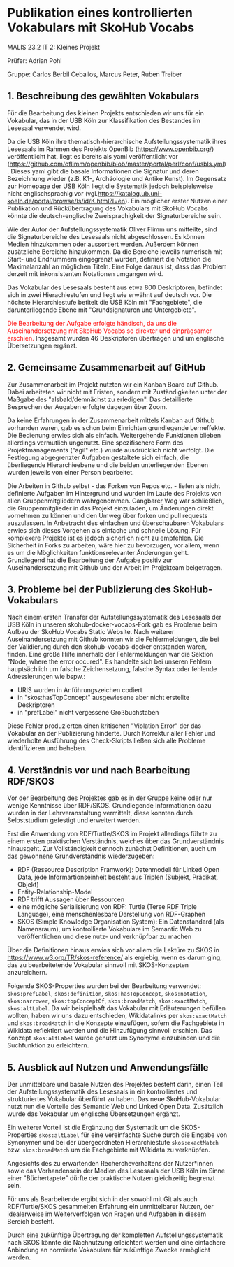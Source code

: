 # Publikation eines kontrollierten Vokabulars mit SkoHub Vocabs

MALIS 23.2 IT 2: Kleines Projekt

Prüfer: Adrian Pohl

Gruppe:
Carlos Berbil Ceballos, Marcus Peter, Ruben Treiber


## **1. Beschreibung des gewählten Vokabulars**

Für die Bearbeitung des kleinen Projekts entschieden wir uns für ein Vokabular, das in der USB Köln zur Klassifikation des Bestandes im Lesesaal verwendet wird.

Da die USB Köln ihre thematisch-hierarchische Aufstellungssystematik ihres Lesesaals im Rahmen des Projekts OpenBib (https://www.openbib.org/) veröffentlicht hat, liegt es bereits als yaml veröffentlicht vor (https://github.com/oflimm/openbib/blob/master/portal/perl/conf/usbls.yml).
Dieses yaml gibt die basale Informationen die Signatur und deren Bezeichnung wieder (z.B. K1-, Archäologie und Antike Kunst).
Im Gegensatz zur Homepage der USB Köln liegt die Systematik jedoch beispielsweise nicht englischsprachig vor (vgl.https://katalog.ub.uni-koeln.de/portal/browse/ls/id/K.html?l=en).
Ein möglicher erster Nutzen einer Publikation und Rückübertragung des Vokabulars mit SkoHub Vocabs könnte die deutsch-englische Zweisprachigkeit der Signaturbereiche sein. 

Wie der Autor der Aufstellungssystematik Oliver Flimm uns mitteilte, sind die Signaturbereiche des Lesesaals nicht abgeschlossen. Es können Medien hinzukommen oder aussortiert werden. Außerdem können zusätzliche Bereiche hinzukommen. Da die Bereiche jeweils numerisch mit Start- und Endnummern eingegrenzt wurden, definiert die Notation die Maximalanzahl an möglichen Titeln. Eine Folge daraus ist, dass das Problem derzeit mit inkonsistenten Notationen umgangen wird. 

Das Vokabular des Lesesaals besteht aus etwa 800 Deskriptoren, befindet sich in zwei Hierachiestufen und liegt wie erwähnt auf deutsch vor. Die höchste Hierarchiestufe betitelt die USB Köln mit "Fachgebiete", die darunterliegende Ebene mit "Grundsignaturen und Untergebiete".

<span style="color:red">Die Bearbeitung der Aufgabe erfolgte händisch, da uns die Auseinandersetzung mit SkoHub Vocabs so direkter und einprägsamer erschien.</span> Insgesamt wurden 46 Deskriptoren übertragen und um englische Übersetzungen ergänzt.


## **2. Gemeinsame Zusammenarbeit auf GitHub**

Zur Zusammenarbeit im Projekt nutzten wir ein Kanban Board auf Github. Dabei arbeiteten wir nicht mit Fristen, sondern mit Zuständigkeiten unter der Maßgabe des "alsbald/demnächst zu erledigen". Das detaillierte Besprechen der Augaben erfolgte dagegen über Zoom.

Da keine Erfahrungen in der Zusammenarbeit mittels Kanban auf Github vorhanden waren, gab es schon beim Einrichten grundlegende Lerneffekte. Die Bedienung erwies sich als einfach. Weitergehende Funktionen blieben allerdings vermutlich ungenutzt. 
Eine spezifischere Form des Projektmanagements ("agil" etc.) wurde ausdrücklich nicht verfolgt. Die Festlegung abgegrenzter Aufgaben gestaltete sich einfach, die überliegende Hierarchieebene und die beiden unterliegenden Ebenen wurden jeweils von einer Person bearbeitet.

Die Arbeiten in Github selbst - das Forken von Repos etc. - liefen als nicht definierte Aufgaben im Hintergrund und wurden im Laufe des Projekts von allen Gruppenmitgliedern wahrgenommen. Gangbarer Weg war schließlich, die Gruppenmitglieder in das Projekt einzuladen, um Änderungen direkt vornehmen zu können und den Umweg über forken und pull requests auszulassen. In Anbetracht des einfachen und überschaubaren Vokabulars erwies sich dieses Vorgehen als einfache und schnelle Lösung. Für komplexere Projekte ist es jedoch sicherlich nicht zu empfehlen. Die Sicherheit in Forks zu arbeiten, wäre hier zu bevorzugen, vor allem, wenn es um die Möglichkeiten funktionsrelevanter Änderungen geht. 
Grundlegend hat die Bearbeitung der Aufgabe positiv zur Auseinandersetzung mit Github und der Arbeit im Projekteam beigetragen.


## **3. Probleme bei der Publizierung des SkoHub-Vokabulars**

Nach einem ersten Transfer der Aufstellungssystematik des Lesesaals der USB Köln in unseren skohub-docker-vocabs-Fork gab es Probleme beim Aufbau der SkoHub Vocabs Static Website. Nach weiterer Auseinandersetzung mit Github konnten wir die Fehlermeldungen, die bei der Validierung durch den skohub-vocabs-docker entstanden waren, finden. Eine große Hilfe innerhalb der Fehlermeldungen war die Sektion "Node, where the error occured". Es handelte sich bei unseren Fehlern hauptsächlich um falsche Zeichensetzung, falsche Syntax oder fehlende Adressierungen wie bspw.:

 - URIS wurden in Anführungszeichen codiert
 - in "skos:hasTopConcept" ausgewiesene aber nicht erstellte Deskriptoren
 - in "prefLabel" nicht vergessene Großbuchstaben 

Diese Fehler produzierten einen kritischen "Violation Error" der das Vokabular an der Publizierung hinderte. Durch Korrektur aller Fehler und wiederholte Ausführung des Check-Skripts ließen sich alle Probleme identifizieren und beheben.


## **4. Verständnis vor und nach Bearbeitung RDF/SKOS**

Vor der Bearbeitung des Projektes gab es in der Gruppe keine oder nur wenige Kenntnisse über RDF/SKOS.
Grundlegende Informationen dazu wurden in der Lehrveranstaltung vermittelt, diese konnten durch Selbststudium gefestigt und erweitert werden.

Erst die Anwendung von RDF/Turtle/SKOS im Projekt allerdings führte zu einem ersten praktischen Verständnis, welches über das Grundverständnis hinausgeht. Zur Vollständigkeit dennoch zunächst Definitionen, auch um das gewonnene Grundverständnis wiederzugeben:

- RDF (Ressource Description Framwork): Datenmodell für Linked Open Data, jede Informartionseinheit besteht aus Triplen (Subjekt, Prädikat, Objekt)
- Entity-Relationship-Model
- RDF trifft Aussagen über Ressourcen
- eine mögliche Serialisierung von RDF: Turtle (Terse RDF Triple Language), eine menschenlesbare Darstellung von RDF-Graphen 
- SKOS (Simple Knowledge Organisation System): Ein Datenstandard (als Namensraum), um kontrollierte Vokabulare im Semantic Web zu veröffentlichen und diese nutz- und verknüpfbar zu machen

Über die Definitionen hinaus erwies sich vor allem die Lektüre zu SKOS in https://www.w3.org/TR/skos-reference/ als ergiebig, wenn es darum ging, das zu bearbeitetende Vokabular sinnvoll mit SKOS-Konzepten anzureichern.

Folgende SKOS-Properties wurden bei der Bearbeitung verwendet: `skos:prefLabel`, `skos:definition`, `skos:hasTopConcept`, `skos:notation`, `skos:narrower`, `skos:topConceptOf`, `skos:broadMatch`, `skos:exactMatch`, `skos:altLabel`. Da wir beispielhaft das Vokabular mit Erläuterungen befüllen wollten, haben wir uns dazu entschieden, Wikidatalinks per `skos:exactMatch` und `skos:broadMatch` in die Konzepte einzufügen, sofern die Fachgebiete in Wikidata reflektiert werden und die Hinzufügung sinnvoll erschien. Das Konzept `skos:altLabel` wurde genutzt um Synonyme einzubinden und die Suchfunktion zu erleichtern. 


## **5. Ausblick auf Nutzen und Anwendungsfälle**

Der unmittelbare und basale Nutzen des Projektes besteht darin, einen Teil der Aufstellungssystematik des Lesesaals in ein kontrolliertes und strukturiertes Vokabular überführt zu haben. Das neue SkoHub-Vokabular nutzt nun die Vorteile des Semantic Web und Linked Open Data. Zusätzlich wurde das Vokabular um englische Übersetzungen ergänzt.

Ein weiterer Vorteil ist die Ergänzung der Systematik um die SKOS-Properties `skos:altLabel` für eine vereinfachte Suche durch die Eingabe von Synonymen und bei der übergeordneten Hierarchiestufe `skos:exactMatch` bzw. `skos:broadMatch` um die Fachgebiete mit Wikidata zu verknüpfen.

Angesichts des zu erwartenden Rechercheverhaltens der Nutzer*innen sowie das Vorhandensein der Medien des Lesesaals der USB Köln im Sinne einer "Büchertapete" dürfte der praktische Nutzen gleichzeitig begrenzt sein.

Für uns als Bearbeitende ergibt sich in der sowohl mit Git als auch RDF/Turtle/SKOS gesammelten Erfahrung ein unmittelbarer Nutzen, der idealerweise im Weiterverfolgen von Fragen und Aufgaben in diesem Bereich besteht.

Durch eine zukünftige Übertragung der kompletten Aufstellungssystematik nach SKOS könnte die Nachnutzung erleichtert werden und eine einfachere Anbindung an normierte Vokabulare für zukünftige Zwecke ermöglicht werden.
